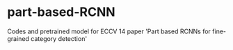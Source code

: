 part-based-RCNN
===============

Codes and pretrained model for ECCV 14 paper 'Part based RCNNs for fine-grained category detection'
